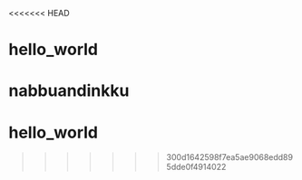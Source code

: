 <<<<<<< HEAD
# hello_world
nabbuandinkku
=======
# hello_world
>>>>>>> 300d1642598f7ea5ae9068edd895dde0f4914022
